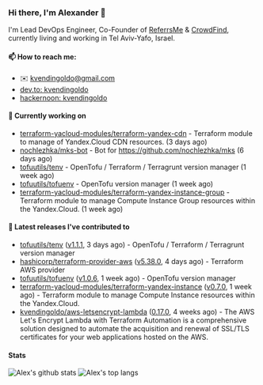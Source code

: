 ### Hi there, I'm Alexander 👋

I'm Lead DevOps Engineer, Co-Founder of [ReferrsMe](https://referrs.me/) & [CrowdFind](https://crowdfind.ai/), currently living and working in Tel Aviv-Yafo, Israel.

#### 📫 How to reach me:

- ✉️ kvendingoldo@gmail.com
- [dev.to: kvendingoldo](https://dev.to/kvendingoldo)
- [hackernoon: kvendingoldo](https://hackernoon.com/u/kvendingoldo)

#### 👷 Currently working on


- [terraform-yacloud-modules/terraform-yandex-cdn](https://github.com/terraform-yacloud-modules/terraform-yandex-cdn) - Terraform module to manage of Yandex.Cloud CDN resources. (3 days ago)
- [nochlezhka/mks-bot](https://github.com/nochlezhka/mks-bot) - Bot for https://github.com/nochlezhka/mks (6 days ago)
- [tofuutils/tenv](https://github.com/tofuutils/tenv) - OpenTofu / Terraform / Terragrunt version manager (1 week ago)
- [tofuutils/tofuenv](https://github.com/tofuutils/tofuenv) - OpenTofu version manager (1 week ago)
- [terraform-yacloud-modules/terraform-yandex-instance-group](https://github.com/terraform-yacloud-modules/terraform-yandex-instance-group) - Terraform module to manage Compute Instance Group resources within the Yandex.Cloud. (1 week ago)

#### 🔭 Latest releases I've contributed to

- [tofuutils/tenv](https://github.com/tofuutils/tenv) ([v1.1.1](https://github.com/tofuutils/tenv/releases/tag/v1.1.1), 3 days ago) - OpenTofu / Terraform / Terragrunt version manager
- [hashicorp/terraform-provider-aws](https://github.com/hashicorp/terraform-provider-aws) ([v5.38.0](https://github.com/hashicorp/terraform-provider-aws/releases/tag/v5.38.0), 4 days ago) - Terraform AWS provider
- [tofuutils/tofuenv](https://github.com/tofuutils/tofuenv) ([v1.0.6](https://github.com/tofuutils/tofuenv/releases/tag/v1.0.6), 1 week ago) - OpenTofu version manager
- [terraform-yacloud-modules/terraform-yandex-instance](https://github.com/terraform-yacloud-modules/terraform-yandex-instance) ([v0.7.0](https://github.com/terraform-yacloud-modules/terraform-yandex-instance/releases/tag/v0.7.0), 1 week ago) - Terraform module to manage Compute Instance resources within the Yandex.Cloud.
- [kvendingoldo/aws-letsencrypt-lambda](https://github.com/kvendingoldo/aws-letsencrypt-lambda) ([0.17.0](https://github.com/kvendingoldo/aws-letsencrypt-lambda/releases/tag/0.17.0), 4 weeks ago) - The AWS Let&#39;s Encrypt Lambda with Terraform Automation is a comprehensive solution designed to automate the acquisition and renewal of SSL/TLS certificates for your web applications hosted on the AWS.

#### Stats

![Alex's github stats](https://github-readme-stats.vercel.app/api?username=kvendingoldo&show_icons=true&theme=default&disable_animations=true&count_private=true&hide_rank=true&include_all_commits=true&custom_title=GitHub%20Stats&line_height=20)
![Alex's top langs](https://github-readme-stats.vercel.app/api/top-langs/?username=kvendingoldo&hide=tex,html,hcl,css,jupyter%20notebook&layout=compact)
